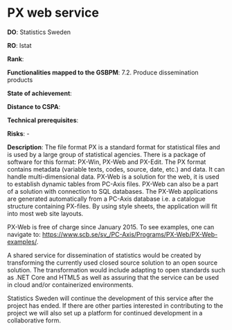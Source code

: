 # PX web service

**DO**: Statistics Sweden

**RO**: Istat

**Rank**: 

**Functionalities mapped to the GSBPM**: 7.2. Produce dissemination products

**State of achievement**:

**Distance to CSPA**:

**Technical prerequisites**:

**Risks**: -

**Description**: The file format PX is a standard format for statistical files and is used by a large group of statistical agencies. There is a package of software for this format: PX-Win, PX-Web and PX-Edit. The PX format contains metadata (variable texts, codes, source, date, etc.) and data. It can handle multi-dimensional data. PX-Web is a solution for the web, it is used to establish dynamic tables from PC-Axis files. PX-Web can also be a part of a solution with connection to SQL databases. The PX-Web applications are generated automatically from a PC-Axis database i.e. a catalogue structure containing PX-files. By using style sheets, the application will fit into most web site layouts.

PX-Web is free of charge since January 2015. To see examples, one can navigate to: https://www.scb.se/sv_/PC-Axis/Programs/PX-Web/PX-Web-examples/.

A shared service for dissemination of statistics would be created by transforming the currently used closed source solution to an open source solution. The transformation would include adapting to open standards such as .NET Core and HTML5 as well as assuring that the service can be used in cloud and/or containerized environments.

Statistics Sweden will continue the development of this service after the project has ended. If there are other parties interested in contributing to the project we will also set up a platform for continued development in a collaborative form.